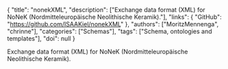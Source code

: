 {
  "title": "nonekXML",
  "description": ["Exchange data format (XML) for NoNeK (Nordmitteleuropäische Neolithische Keramik)."],
  "links": {
    "GitHub": "https://github.com/ISAAKiel/nonekXML"
  },
  "authors": ["MoritzMennenga", "chrinne"],
  "categories": ["Schemas"],
  "tags": ["Schema, ontologies and templates"],
  "doi": null
}

<!-- Generated by csv2md.R – do not edit by hand -->

Exchange data format (XML) for NoNeK (Nordmitteleuropäische Neolithische Keramik).